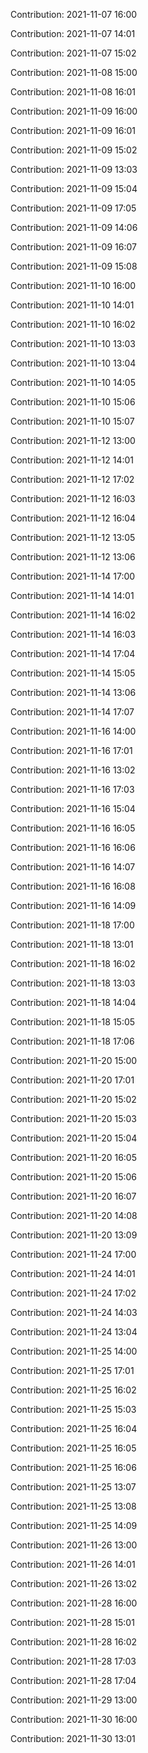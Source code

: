 Contribution: 2021-11-07 16:00

Contribution: 2021-11-07 14:01

Contribution: 2021-11-07 15:02

Contribution: 2021-11-08 15:00

Contribution: 2021-11-08 16:01

Contribution: 2021-11-09 16:00

Contribution: 2021-11-09 16:01

Contribution: 2021-11-09 15:02

Contribution: 2021-11-09 13:03

Contribution: 2021-11-09 15:04

Contribution: 2021-11-09 17:05

Contribution: 2021-11-09 14:06

Contribution: 2021-11-09 16:07

Contribution: 2021-11-09 15:08

Contribution: 2021-11-10 16:00

Contribution: 2021-11-10 14:01

Contribution: 2021-11-10 16:02

Contribution: 2021-11-10 13:03

Contribution: 2021-11-10 13:04

Contribution: 2021-11-10 14:05

Contribution: 2021-11-10 15:06

Contribution: 2021-11-10 15:07

Contribution: 2021-11-12 13:00

Contribution: 2021-11-12 14:01

Contribution: 2021-11-12 17:02

Contribution: 2021-11-12 16:03

Contribution: 2021-11-12 16:04

Contribution: 2021-11-12 13:05

Contribution: 2021-11-12 13:06

Contribution: 2021-11-14 17:00

Contribution: 2021-11-14 14:01

Contribution: 2021-11-14 16:02

Contribution: 2021-11-14 16:03

Contribution: 2021-11-14 17:04

Contribution: 2021-11-14 15:05

Contribution: 2021-11-14 13:06

Contribution: 2021-11-14 17:07

Contribution: 2021-11-16 14:00

Contribution: 2021-11-16 17:01

Contribution: 2021-11-16 13:02

Contribution: 2021-11-16 17:03

Contribution: 2021-11-16 15:04

Contribution: 2021-11-16 16:05

Contribution: 2021-11-16 16:06

Contribution: 2021-11-16 14:07

Contribution: 2021-11-16 16:08

Contribution: 2021-11-16 14:09

Contribution: 2021-11-18 17:00

Contribution: 2021-11-18 13:01

Contribution: 2021-11-18 16:02

Contribution: 2021-11-18 13:03

Contribution: 2021-11-18 14:04

Contribution: 2021-11-18 15:05

Contribution: 2021-11-18 17:06

Contribution: 2021-11-20 15:00

Contribution: 2021-11-20 17:01

Contribution: 2021-11-20 15:02

Contribution: 2021-11-20 15:03

Contribution: 2021-11-20 15:04

Contribution: 2021-11-20 16:05

Contribution: 2021-11-20 15:06

Contribution: 2021-11-20 16:07

Contribution: 2021-11-20 14:08

Contribution: 2021-11-20 13:09

Contribution: 2021-11-24 17:00

Contribution: 2021-11-24 14:01

Contribution: 2021-11-24 17:02

Contribution: 2021-11-24 14:03

Contribution: 2021-11-24 13:04

Contribution: 2021-11-25 14:00

Contribution: 2021-11-25 17:01

Contribution: 2021-11-25 16:02

Contribution: 2021-11-25 15:03

Contribution: 2021-11-25 16:04

Contribution: 2021-11-25 16:05

Contribution: 2021-11-25 16:06

Contribution: 2021-11-25 13:07

Contribution: 2021-11-25 13:08

Contribution: 2021-11-25 14:09

Contribution: 2021-11-26 13:00

Contribution: 2021-11-26 14:01

Contribution: 2021-11-26 13:02

Contribution: 2021-11-28 16:00

Contribution: 2021-11-28 15:01

Contribution: 2021-11-28 16:02

Contribution: 2021-11-28 17:03

Contribution: 2021-11-28 17:04

Contribution: 2021-11-29 13:00

Contribution: 2021-11-30 16:00

Contribution: 2021-11-30 13:01

